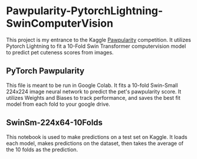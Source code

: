 # Pawpularity-PytorchLightning-SwinComputerVision
This project is my entrance to the Kaggle [Pawpularity](https://www.kaggle.com/c/petfinder-pawpularity-score) competition. It utilizes Pytorch Lightning to fit a 10-Fold Swin Transformer computervision model to predict pet cuteness scores from images.

## PyTorch Pawpularity

This file is meant to be run in Google Colab. It fits a 10-fold Swin-Small 224x224 image neural network to predict the pet's pawpularity score. It utilizes Weights and Biases to track performance, and saves the best fit model from each fold to your google drive.

## SwinSm-224x64-10Folds

This notebook is used to make predictions on a test set on Kaggle. It loads each model, makes predictions on the dataset, then takes the average of the 10 folds as the prediction.
